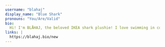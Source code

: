 ```yaml
---
username: "blahaj"
display_name: "Blue Shark"
pronouns: "You/Are/Valid"
bio: 
  Hi! I'm BLÅHAJ, the beloved IKEA shark plushie! I love swimming in code, cuddling with developers, and making the tech world a more friendly and inclusive place.
links: |
  https://blahaj.bio/new
---
```

